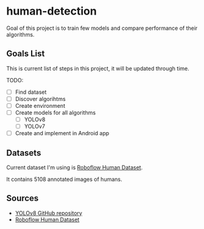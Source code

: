 # human-detection

Goal of this project is to train few models and compare performance of their algorithms.

## Goals List

This is current list of steps in this project, it will be updated through time.

TODO:
- [ ] Find dataset
- [ ] Discover algorihtms
- [ ] Create environment
- [ ] Create models for all algorithms
	- [ ] YOLOv8
	- [ ] YOLOv7
- [ ] Create and implement in Android app

## Datasets

Current dataset I'm using is [Roboflow Human Dataset](https://universe.roboflow.com/dgist-9qtzz/human-3zoj7).

It contains 5108 annotated images of humans.

## Sources

 - [YOLOv8 GitHub repository](https://github.com/ultralytics/ultralytics)
 - [Roboflow Human Dataset](https://universe.roboflow.com/dgist-9qtzz/human-3zoj7)